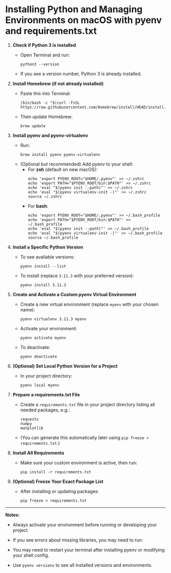 # Installing Python and Managing Environments on macOS with pyenv and requirements.txt

1. **Check if Python 3 is installed**
   - Open Terminal and run:
     ```
     python3 --version
     ```
   - If you see a version number, Python 3 is already installed.

2. **Install Homebrew (if not already installed)**
   - Paste this into Terminal:
     ```
     /bin/bash -c "$(curl -fsSL https://raw.githubusercontent.com/Homebrew/install/HEAD/install.sh)"
     ```
   - Then update Homebrew:
     ```
     brew update
     ```

3. **Install pyenv and pyenv-virtualenv**
   - Run:
     ```
     brew install pyenv pyenv-virtualenv
     ```
   - (Optional but recommended) Add pyenv to your shell:
     - For **zsh** (default on new macOS):
       ```
       echo 'export PYENV_ROOT="$HOME/.pyenv"' >> ~/.zshrc
       echo 'export PATH="$PYENV_ROOT/bin:$PATH"' >> ~/.zshrc
       echo 'eval "$(pyenv init --path)"' >> ~/.zshrc
       echo 'eval "$(pyenv virtualenv-init -)"' >> ~/.zshrc
       source ~/.zshrc
       ```
     - For **bash**:
       ```
       echo 'export PYENV_ROOT="$HOME/.pyenv"' >> ~/.bash_profile
       echo 'export PATH="$PYENV_ROOT/bin:$PATH"' >> ~/.bash_profile
       echo 'eval "$(pyenv init --path)"' >> ~/.bash_profile
       echo 'eval "$(pyenv virtualenv-init -)"' >> ~/.bash_profile
       source ~/.bash_profile
       ```

4. **Install a Specific Python Version**
   - To see available versions:
     ```
     pyenv install --list
     ```
   - To install (replace `3.11.3` with your preferred version):
     ```
     pyenv install 3.11.3
     ```

5. **Create and Activate a Custom pyenv Virtual Environment**
   - Create a new virtual environment (replace `myenv` with your chosen name):
     ```
     pyenv virtualenv 3.11.3 myenv
     ```
   - Activate your environment:
     ```
     pyenv activate myenv
     ```
   - To deactivate:
     ```
     pyenv deactivate
     ```

6. **(Optional) Set Local Python Version for a Project**
   - In your project directory:
     ```
     pyenv local myenv
     ```

7. **Prepare a requirements.txt File**
   - Create a `requirements.txt` file in your project directory listing all needed packages, e.g.:
     ```
     requests
     numpy
     matplotlib
     ```
   - (You can generate this automatically later using `pip freeze > requirements.txt`.)

8. **Install All Requirements**
   - Make sure your custom environment is active, then run:
     ```
     pip install -r requirements.txt
     ```

9. **(Optional) Freeze Your Exact Package List**
   - After installing or updating packages:
     ```
     pip freeze > requirements.txt
     ```

---

**Notes:**
- Always activate your environment before running or developing your project.
- If you see errors about missing libraries, you may need to run:

- You may need to restart your terminal after installing pyenv or modifying your shell config.
- Use `pyenv versions` to see all installed versions and environments.

